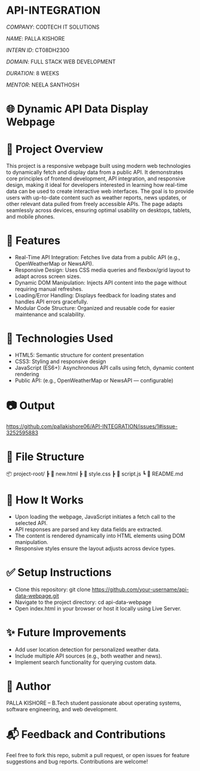 # API-INTEGRATION

*COMPANY*: CODTECH IT SOLUTIONS

*NAME*: PALLA KISHORE

*INTERN ID*: CT08DH2300

*DOMAIN*: FULL STACK WEB DEVELOPMENT

*DURATION*: 8 WEEKS

*MENTOR*: NEELA SANTHOSH

# 🌐 Dynamic API Data Display Webpage
# 📌 Project Overview
This project is a responsive webpage built using modern web technologies to dynamically fetch and display data from a public API. It demonstrates core principles of frontend development, API integration, and responsive design, making it ideal for developers interested in learning how real-time data can be used to create interactive web interfaces.
The goal is to provide users with up-to-date content such as weather reports, news updates, or other relevant data pulled from freely accessible APIs. The page adapts seamlessly across devices, ensuring optimal usability on desktops, tablets, and mobile phones.
# 🚀 Features
- Real-Time API Integration: Fetches live data from a public API (e.g., OpenWeatherMap or NewsAPI).
- Responsive Design: Uses CSS media queries and flexbox/grid layout to adapt across screen sizes.
- Dynamic DOM Manipulation: Injects API content into the page without requiring manual refreshes.
- Loading/Error Handling: Displays feedback for loading states and handles API errors gracefully.
- Modular Code Structure: Organized and reusable code for easier maintenance and scalability.
# 🔧 Technologies Used
- HTML5: Semantic structure for content presentation
- CSS3: Styling and responsive design
- JavaScript (ES6+): Asynchronous API calls using fetch, dynamic content rendering
- Public API: (e.g., OpenWeatherMap or NewsAPI — configurable)
# 📷 Output
https://github.com/pallakishore06/API-INTEGRATION/issues/1#issue-3252595883
# 📁 File Structure
📦 project-root/
 ┣ 📄 new.html
 ┣ 📄 style.css
 ┣ 📄 script.js
 ┗ 📄 README.md


# 📖 How It Works
- Upon loading the webpage, JavaScript initiates a fetch call to the selected API.
- API responses are parsed and key data fields are extracted.
- The content is rendered dynamically into HTML elements using DOM manipulation.
- Responsive styles ensure the layout adjusts across device types.
# ✅ Setup Instructions
- Clone this repository:
git clone https://github.com/your-username/api-data-webpage.git
- Navigate to the project directory:
cd api-data-webpage
- Open index.html in your browser or host it locally using Live Server.
# ✨ Future Improvements
- Add user location detection for personalized weather data.
- Include multiple API sources (e.g., both weather and news).
- Implement search functionality for querying custom data.
# 👤 Author
PALLA KISHORE – B.Tech student passionate about operating systems, software engineering, and web development.
# 📬 Feedback and Contributions
Feel free to fork this repo, submit a pull request, or open issues for feature suggestions and bug reports. Contributions are welcome!
